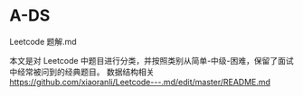 # A-DS
Leetcode 题解.md

本文是对 Leetcode 中题目进行分类，并按照类别从简单-中级-困难，保留了面试中经常被问到的经典题目。
数据结构相关
  https://github.com/xiaoranli/Leetcode---.md/edit/master/README.md
